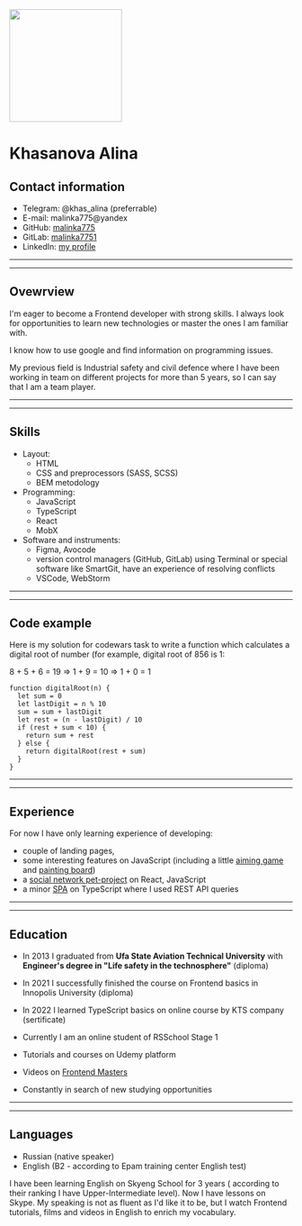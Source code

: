 <img src="https://github.com/malinka775/private/photo1.jpg" width="200px" border-radius="100%" overflow="hidden"/>

# Khasanova Alina


## Contact information

- Telegram: @khas_alina (preferrable)
- E-mail: malinka775@yandex
- GitHub: [malinka775](https://github.com/malinka775)
- GitLab: [malinka7751](https://gitlab.com/malinka7751)
- LinkedIn: [my profile](https://www.linkedin.com/in/alina-khasanova-b9a4061ba/)

******
******
## Ovewrview

I'm eager to become a Frontend developer with strong skills.
I always look for opportunities to learn new technologies or master the ones I am familiar with.

I know how to use google and find information on programming issues.

My previous field is Industrial safety and civil defence where I have been working in team on different projects for more than 5 years, so I can say that I am a team player.

********
********
## Skills

- Layout:
    - HTML
    - CSS and preprocessors (SASS, SCSS)
    - BEM metodology
- Programming:
    - JavaScript
    - TypeScript
    - React
    - MobX
- Software and instruments:
    - Figma, Avocode
    - version control managers (GitHub, GitLab) using Terminal or special software like SmartGit, have an experience of resolving conflicts
    - VSCode, WebStorm

******
******
## Code example

Here is my solution for codewars task to write a function which calculates a digital root of number (for example, digital root of 856 is 1:

8 + 5 + 6 = 19   =>   1 + 9 = 10   =>   1 + 0 = 1
```
function digitalRoot(n) {
  let sum = 0
  let lastDigit = n % 10
  sum = sum + lastDigit
  let rest = (n - lastDigit) / 10
  if (rest + sum < 10) {
    return sum + rest
  } else {
    return digitalRoot(rest + sum)
  }
}
```
******
******
## Experience

For now I have only learning experience of developing:
- couple of landing pages, 
- some interesting features on JavaScript (including a little [aiming game](https://github.com/malinka775/js_features/tree/master/05-aim-game-sources) and [painting board](https://github.com/malinka775/js_features/tree/master/04-board-sources))
- a [social network pet-project](https://gitlab.com/malinka7751/khasanova_alina_pcs_frontend_21_09_homeworks/-/tree/my_final_project) on React, JavaScript
- a minor [SPA](https://github.com/malinka775/kts-front-winter-2022) on TypeScript where I used REST API queries
********
********
## Education

* In 2013 I graduated from **Ufa State Aviation Technical University** with **Engineer's degree in "Life safety in the technosphere"** (diploma)

* In 2021 I successfully finished the course on Frontend basics in Innopolis University (diploma)

* In 2022 I learned TypeScript basics on online course by KTS company (sertificate)

* Currently I am an online student of RSSchool Stage 1

* Tutorials and courses on Udemy platform

* Videos on [Frontend Masters](https://frontendmasters.com/)

* Constantly in search of new studying opportunities
********
********

## Languages

* Russian (native speaker)
* English (B2 - according to Epam training center English test)

I have been learning English on Skyeng School for 3 years ( according to their ranking I have Upper-Intermediate level). Now I have lessons on Skype. My speaking is not as fluent as I'd like it to be, but I watch Frontend tutorials, films and videos in English to enrich my vocabulary.



